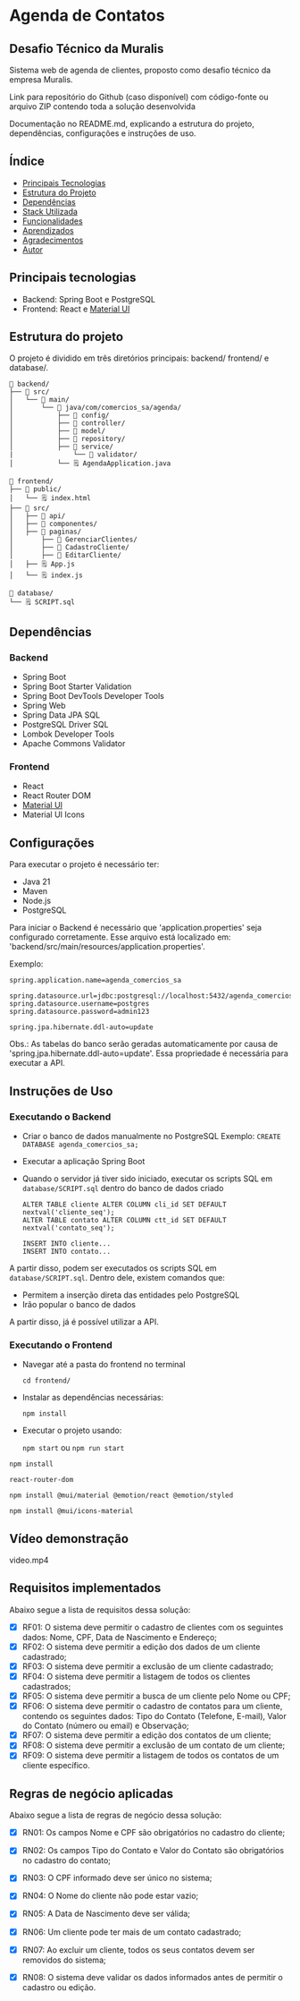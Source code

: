 # Agenda de Contatos
## Desafio Técnico da Muralis

Sistema web de agenda de clientes, proposto como desafio técnico da empresa Muralis.

Link para repositório do Github (caso disponível) com código-fonte ou arquivo ZIP
contendo toda a solução desenvolvida

Documentação no README.md, explicando a estrutura do projeto, dependências,
configurações e instruções de uso.

## Índice
   * [Principais Tecnologias](#principais-tecnologias)
   * [Estrutura do Projeto](#estrutura-do-projeto)
   * [Dependências](#dependências)
   * [Stack Utilizada](#stack-utilizada)
   * [Funcionalidades](#funcionalidades)
   * [Aprendizados](#aprendizados)
   * [Agradecimentos](#agradecimentos)
   * [Autor](#autor)

## Principais tecnologias

- Backend: Spring Boot e PostgreSQL
- Frontend: React e [Material UI](https://mui.com/)

## Estrutura do projeto
O projeto é dividido em três diretórios principais: backend/ frontend/ e database/.

    📁 backend/
    ├── 📁 src/
    │   └── 📁 main/
    │       └── 📁 java/com/comercios_sa/agenda/
    │           ├── 📁 config/
    │           ├── 📁 controller/
    │           ├── 📁 model/
    │           ├── 📁 repository/
    │           ├── 📁 service/
    |               └── 📁 validator/
    │           └── 🗒 AgendaApplication.java

    📁 frontend/
    ├── 📁 public/
    │   └── 🗒 index.html
    ├── 📁 src/
    │   ├── 📁 api/
    │   ├── 📁 componentes/
    │   ├── 📁 paginas/
    │       ├── 📁 GerenciarClientes/
    │       ├── 📁 CadastroCliente/
    │       ├── 📁 EditarCliente/
    │   ├── 🗒 App.js
    │   └── 🗒 index.js

    📁 database/
    └── 🗒 SCRIPT.sql 

## Dependências

### Backend
- Spring Boot
- Spring Boot Starter Validation
- Spring Boot DevTools Developer Tools
- Spring Web
- Spring Data JPA SQL
- PostgreSQL Driver SQL
- Lombok Developer Tools
- Apache Commons Validator

### Frontend 
- React
- React Router DOM
- [Material UI](https://mui.com/material-ui/getting-started/installation/)
- Material UI Icons

## Configurações
Para executar o projeto é necessário ter:
- Java 21
- Maven
- Node.js
- PostgreSQL

Para iniciar o Backend é necessário que 'application.properties' seja configurado corretamente. Esse arquivo está localizado em: 'backend/src/main/resources/application.properties'.

Exemplo:

```
spring.application.name=agenda_comercios_sa

spring.datasource.url=jdbc:postgresql://localhost:5432/agenda_comercios_sa
spring.datasource.username=postgres
spring.datasource.password=admin123

spring.jpa.hibernate.ddl-auto=update
```

Obs.: As tabelas do banco serão geradas automaticamente por causa de 'spring.jpa.hibernate.ddl-auto=update'. Essa propriedade é necessária para executar a API.

## Instruções de Uso

### Executando o Backend
- Criar o banco de dados manualmente no PostgreSQL
    Exemplo: `CREATE DATABASE agenda_comercios_sa;`

- Executar a aplicação Spring Boot

- Quando o servidor já tiver sido iniciado, executar os scripts SQL em `database/SCRIPT.sql` dentro do banco de dados criado

    ```
    ALTER TABLE cliente ALTER COLUMN cli_id SET DEFAULT nextval('cliente_seq');
    ALTER TABLE contato ALTER COLUMN ctt_id SET DEFAULT nextval('contato_seq');

    INSERT INTO cliente...
    INSERT INTO contato...
    ```

A partir disso, podem ser executados os scripts SQL em `database/SCRIPT.sql`. Dentro dele, existem comandos que:
- Permitem a inserção direta das entidades pelo PostgreSQL
- Irão popular o banco de dados


A partir disso, já é possível utilizar a API.


### Executando o Frontend
- Navegar até a pasta do frontend no terminal

    `cd frontend/`

- Instalar as dependências necessárias:

    `npm install`

- Executar o projeto usando:

    `npm start` ou `npm run start`

`npm install`

`react-router-dom`

`npm install @mui/material @emotion/react @emotion/styled`

`npm install @mui/icons-material`

## Vídeo demonstração
video.mp4

## Requisitos implementados

Abaixo segue a lista de requisitos dessa solução:

- [x] RF01: O sistema deve permitir o cadastro de clientes com os seguintes dados: Nome,
CPF, Data de Nascimento e Endereço;
- [x] RF02: O sistema deve permitir a edição dos dados de um cliente cadastrado;
- [x] RF03: O sistema deve permitir a exclusão de um cliente cadastrado;
- [x] RF04: O sistema deve permitir a listagem de todos os clientes cadastrados;
- [x] RF05: O sistema deve permitir a busca de um cliente pelo Nome ou CPF;
- [x] RF06: O sistema deve permitir o cadastro de contatos para um cliente, contendo os
seguintes dados: Tipo do Contato (Telefone, E-mail), Valor do Contato (número ou email) e Observação;
- [x] RF07: O sistema deve permitir a edição dos contatos de um cliente;
- [x] RF08: O sistema deve permitir a exclusão de um contato de um cliente;
- [x] RF09: O sistema deve permitir a listagem de todos os contatos de um cliente
específico.

## Regras de negócio aplicadas

Abaixo segue a lista de regras de negócio dessa solução:
- [x] RN01: Os campos Nome e CPF são obrigatórios no cadastro do cliente;
- [x] RN02: Os campos Tipo do Contato e Valor do Contato são obrigatórios no cadastro do
contato;
- [x] RN03: O CPF informado deve ser único no sistema;
- [x] RN04: O Nome do cliente não pode estar vazio;
- [x] RN05: A Data de Nascimento deve ser válida;
- [x] RN06: Um cliente pode ter mais de um contato cadastrado;
- [x] RN07: Ao excluir um cliente, todos os seus contatos devem ser removidos do sistema;
- [x] RN08: O sistema deve validar os dados informados antes de permitir o cadastro ou
edição.

